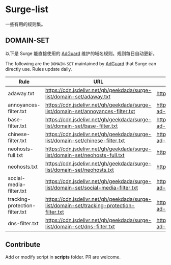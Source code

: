 # Surge-list

一些有用的规则集。

## DOMAIN-SET

以下是 Surge 能直接使用的 [AdGuard](https://kb.adguard.com/en/general/adguard-ad-filters) 维护的域名规则。规则每日自动更新。

The following are the `DOMAIN-SET` maintained by [AdGuard](https://kb.adguard.com/en/general/adguard-ad-filters) that Surge can directly use. Rules update daily.

| Rule                           | URL                                                                                       | Description                                          |
| ------------------------------ | ----------------------------------------------------------------------------------------- | ---------------------------------------------------- |
| adaway.txt                     | https://cdn.jsdelivr.net/gh/geekdada/surge-list/domain-set/adaway.txt                     | https://adaway.org                                   |
| annoyances-filter.txt          | https://cdn.jsdelivr.net/gh/geekdada/surge-list/domain-set/annoyances-filter.txt          | https://kb.adguard.com/en/general/adguard-ad-filters |
| base-filter.txt                | https://cdn.jsdelivr.net/gh/geekdada/surge-list/domain-set/base-filter.txt                | https://kb.adguard.com/en/general/adguard-ad-filters |
| chinese-filter.txt             | https://cdn.jsdelivr.net/gh/geekdada/surge-list/domain-set/chinese-filter.txt             | https://kb.adguard.com/en/general/adguard-ad-filters |
| neohosts-full.txt              | https://cdn.jsdelivr.net/gh/geekdada/surge-list/domain-set/neohosts-full.txt              | https://github.com/neoFelhz/neohosts                 |
| neohosts.txt                   | https://cdn.jsdelivr.net/gh/geekdada/surge-list/domain-set/neohosts.txt                   | https://github.com/neoFelhz/neohosts                 |
| social-media-filter.txt        | https://cdn.jsdelivr.net/gh/geekdada/surge-list/domain-set/social-media-filter.txt        | https://kb.adguard.com/en/general/adguard-ad-filters |
| tracking-protection-filter.txt | https://cdn.jsdelivr.net/gh/geekdada/surge-list/domain-set/tracking-protection-filter.txt | https://kb.adguard.com/en/general/adguard-ad-filters |
| dns-filter.txt                 | https://cdn.jsdelivr.net/gh/geekdada/surge-list/domain-set/dns-filter.txt                 | https://kb.adguard.com/en/general/adguard-ad-filters |

## Contribute

Add or modify script in __scripts__ folder. PR are welcome.
